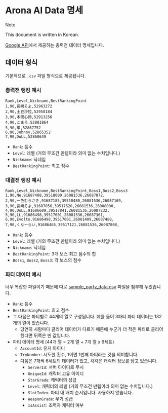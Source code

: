 # Arona AI Data 명세

> [!NOTE]
> This document is written in Korean.

[Google API](https://storage.googleapis.com/info.herdatasam.me/)에서 제공하는 총력전 데이터 명세입니다.

## 데이터 형식

기본적으로 `.csv` 파일 형식으로 제공됩니다.

### 총력전 랭킹 예시

```csv
Rank,Level,Nickname,BestRankingPoint
1,90,長崎そよ,52963272
2,90,土豆沙拉,52958184
3,90,本間心鈴,52913256
4,90,こまろ,52881864
5,90,累,52867752
6,90,Johnny,52865352
7,90,DoLL,52860649
```

- `Rank`: 등수
- `Level`: 레벨 (거의 무조건 만렙이라 의미 없는 수치입니다.)
- `Nickname`: 닉네임
- `BestRankingPoint`: 최고 점수

### 대결전 랭킹 예시

```csv
Rank,Level,Nickname,BestRankingPoint,Boss1,Boss2,Boss3
1,90,Ne,91687408,39518000,26081536,26087872,
2,90,一色むらさき,91687185,39518480,26081536,26087169,
3,90,長崎そよ,91687056,39517520,26081536,26088000,
4,90,DoLL,91686609,39517841,26081536,26087232,
5,90,LL,91686498,39517601,26081536,26087361,
6,90,Evolto,91686498,39517601,26081409,26087488,
7,90,くなーらい,91686465,39517121,26081536,26087808,
```

- `Rank`: 등수
- `Level`: 레벨 (거의 무조건 만렙이라 의미 없는 수치입니다.)
- `Nickname`: 닉네임
- `BestRankingPoint`: 3개 보스 최고 점수의 합
- `Boss1`, `Boss2`, `Boss3`: 각 보스의 점수

### 파티 데이터 예시

너무 복잡한 파일이기 때문에 따로 [sample_party_data.csv](./sample_party_data.csv) 파일을 첨부해 두었습니다.

- `Rank`: 등수
- `BestRankingPoint`: 최고 점수
- 그 다음은 파티별로 44개의 열로 구성됩니다. 예를 들어 3파티 파티 데이터는 132개의 열이 있습니다.
  - 당연히 사람마다 클리어 데이터가 다르기 때문에 누군가 더 적은 파티로 클리어했다면 뒤쪽은 빈 값입니다.
- 파티 데이터 명세 (44개 열 = 2개 열 + 7개 열 x 6세트)
  - `AccountId`: 유저 아이디
  - `TryNumber`: 시도한 횟수, 1이면 1번째 파티라는 것을 의미합니다.
  - 다음은 7개씩 6세트의 데이터가 있고, 각각은 캐릭터 정보를 담고 있습니다.
    - `ServerId`: 서버 아이디로 무시
    - `UniqueId`: 캐릭터 고유 아이디
    - `StarGrade`: 캐릭터의 성급
    - `Level`: 캐릭터의 레벨 (거의 무조건 만렙이라 의미 없는 수치입니다.)
    - `SlotIndex`: 파티 내 배치 순서입니다. 사용하지 않습니다.
    - `WeaponGrade`: 무기 성급
    - `IsAssist`: 조력자 캐릭터 여부
